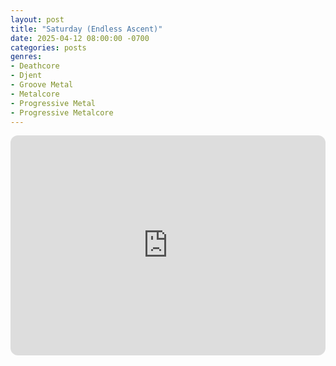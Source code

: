 ```yaml
---
layout: post
title: "Saturday (Endless Ascent)"
date: 2025-04-12 08:00:00 -0700
categories: posts
genres:
- Deathcore
- Djent
- Groove Metal
- Metalcore
- Progressive Metal
- Progressive Metalcore 
---
```

<iframe style="border-radius:12px" src="https://open.spotify.com/embed/playlist/2cAxfv6HZujfiekzuRMlI1?utm_source=generator" width="100%" height="352" frameBorder="0" allowfullscreen="" allow="autoplay; clipboard-write; encrypted-media; fullscreen; picture-in-picture" loading="lazy"></iframe>